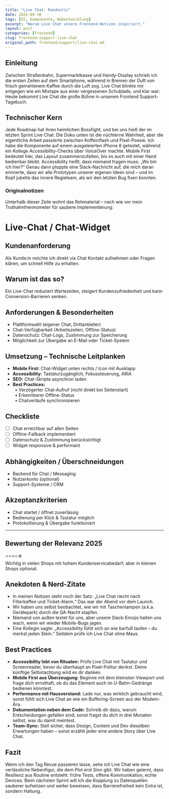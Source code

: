 ```yaml
---
title: "Live Chat: Randnotiz"
date: 2025-09-30
tags: [UI, Komponente, Webentwicklung]
excerpt: "Warum Live Chat unsere Frontend-Notizen inspiriert."
layout: post
categories: [frontend]
slug: frontend-support-live-chat
original_path: frontend/support/live-chat.md
---
```


## Einleitung
Zwischen Straßenbahn, Supermarktkasse und Handy-Display schrieb ich die ersten Zeilen auf dem Smartphone, während in Bremen der Duft von frisch gemahlenem Kaffee durch die Luft zog. Live Chat blinkte mir entgegen wie ein Mixtape aus einer vergessenen Schublade, und klar war: Heute bekommt Live Chat die große Bühne in unserem Frontend Support-Tagebuch.

## Technischer Kern
Jede Roadmap hat ihren heimlichen Bossfight, und bei uns hieß der im letzten Sprint Live Chat. Die Doku unten ist die nüchterne Wahrheit, aber die eigentliche Arbeit passierte zwischen Koffeinflash und Pixel-Poesie. Ich habe die Komponente auf einem ausgeleierten iPhone 8 getestet, während ein Kollege Accessibility-Checks über VoiceOver machte. Mobile First bedeutet hier, das Layout zusammenzufalten, bis es auch mit einer Hand bedienbar bleibt. Accessibility heißt, dass niemand fragen muss: „Wo bin ich hier?“ Genau dann ploppte eine Slack-Nachricht auf, die mich daran erinnerte, dass wir alle Prototypen unserer eigenen Ideen sind – und im Kopf jubelte das innere Regieteam, als wir den letzten Bug fixen konnten.

### Originalnotizen
Unterhalb dieser Zeile wohnt das Rohmaterial – nach wie vor mein Truthahnthermometer für saubere Implementierung:
# Live-Chat / Chat-Widget

## Kundenanforderung  
Als Kunde:in möchte ich direkt via Chat Kontakt aufnehmen oder Fragen klären, um schnell Hilfe zu erhalten.

## Warum ist das so?  
Ein Live-Chat reduziert Wartezeiten, steigert Kundenzufriedenheit und kann Conversion-Barrieren senken.

## Anforderungen & Besonderheiten  
- Plattformwahl (eigener Chat, Drittanbieter)  
- Chat-Verfügbarkeit (Arbeitszeiten, Offline-Status)  
- Datenschutz: Chat-Logs, Zustimmung zur Speicherung  
- Möglichkeit zur Übergabe an E-Mail oder Ticket-System  

## Umsetzung – Technische Leitplanken  
- **Mobile First:** Chat-Widget unten rechts / Icon mit Ausklapp  
- **Accessibility:** Tastaturzugänglich, Fokussteuerung, ARIA  
- **SEO:** Chat-Skripte asynchron laden  
- **Best Practices:**  
 • Verzögerter Chat-Aufruf (nicht direkt bei Seitenstart)  
 • Erkennbarer Offline-Status  
 • Chatverläufe synchronisieren  

## Checkliste  
- [ ] Chat erreichbar auf allen Seiten  
- [ ] Offline-Fallback implementiert  
- [ ] Datenschutz & Zustimmung berücksichtigt  
- [ ] Widget responsive & performant  

## Abhängigkeiten / Überschneidungen  
- Backend für Chat / Messaging  
- Nutzerkonto (optional)  
- Support-Systeme / CRM  

## Akzeptanzkriterien  
- Chat startet / öffnet zuverlässig  
- Bedienung per Klick & Tastatur möglich  
- Protokollierung & Übergabe funktioniert  

---

## Bewertung der Relevanz 2025  
⭐⭐⭐⭐☆  
Wichtig in vielen Shops mit hohem Kundenservicebedarf; aber in kleinen Shops optional.

## Anekdoten & Nerd-Zitate
- In meinen Notizen steht noch der Satz: „Live Chat riecht nach Filterkaffee und Ticket-Alarm.“ Das war der Abend vor dem Launch.
- Wir haben uns selbst beobachtet, wie wir mit Taschenlampen (a.k.a. Gerätepark) durch die QA-Nacht stapfen.
- Niemand von außen textet für uns, aber unsere Slack-Emojis halten uns wach, wenn wir wieder Mobile-Bugs jagen.
- Eine Kollegin sagte: „Accessibility fühlt sich an wie barfuß laufen – du merkst jeden Stein.“ Seitdem prüfe ich Live Chat ohne Maus.

## Best Practices
- **Accessibility lebt von Ritualen:** Prüfe Live Chat mit Tastatur und Screenreader, bevor du überhaupt an Pixel-Politur denkst. Deine künftige Selbstachtung wird es dir danken.
- **Mobile First aus Überzeugung:** Beginne mit dem kleinsten Viewport und frage dich ernsthaft, ob du das Element auch im U-Bahn-Gedränge bedienen könntest.
- **Performance mit Hausverstand:** Lade nur, was wirklich gebraucht wird, sonst fühlt sich Live Chat an wie ein Buffering-Screen aus der Modem-Ära.
- **Dokumentation neben dem Code:** Schreib dir dazu, warum Entscheidungen gefallen sind; sonst fragst du dich in drei Monaten selbst, was du damit meintest.
- **Team-Sync:** Stell sicher, dass Design, Content und Dev dieselben Erwartungen haben – sonst erzählt jeder eine andere Story über Live Chat.

## Fazit
Wenn ich den Tag Revue passieren lasse, sehe ich Live Chat wie eine verlässliche Nebenfigur, die dem Plot erst Sinn gibt. Wir haben gelernt, dass Resilienz aus Routine entsteht: frühe Tests, offene Kommunikation, echte Devices. Beim nächsten Sprint will ich die Kopplung zu Datenquellen sauberer aufsetzen und weiter beweisen, dass Barrierefreiheit kein Extra ist, sondern Haltung.

